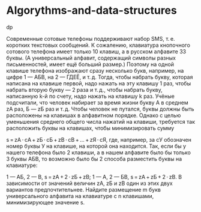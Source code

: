 # Algorythms-and-data-structures

dp

Современные сотовые телефоны поддерживают набор SMS, т. е. коротких текстовых сообщений. К сожалению, клавиатура кнопочного сотового телефона имеет только 10 клавиш, а в русском алфавите 33 буквы. (А универсальный алфавит, содержащий символы разных письменностей, имеет ещё больший размер.) Поэтому на одной клавише телефона изображают сразу несколько букв, например, на цифре 1 — АБВ, на 2 — ГДЕЁ, и т. д. Тогда, чтобы набрать букву, которая написана на клавише первой, надо нажать на эту клавишу 1 раз, чтобы набрать вторую букву — 2 раза и т. д., чтобы набрать букву, написанную k-й по счету, надо нажать на клавишу k раз. Учёные подсчитали, что человек набирает за время жизни букву A в среднем zА раз, Б — zБ раз и т. д. Чтобы человек не путался, буквы должны быть расположены на клавишах в алфавитном порядке. Однако с целью уменьшения среднего общего числа нажатий на клавиши, требуется так расположить буквы на клавишах, чтобы минимизировать сумму

s = zА ⋅ cА + zБ ⋅ cБ + zВ ⋅ cВ + … + zЯ ⋅ cЯ,
где, например, за cУ обозначен номер буквы У на клавише, на которой она находится. Так, если бы у нашего телефона было 2 клавиши, а в нашем алфавите было бы только 3 буквы АБВ, то возможно было бы 2 способа разместить буквы на клавиатуре:

1 — АБ, 2 — В, s = zА + 2 ⋅ zБ + zВ;
1 — А, 2 — БВ, s = zА + zБ + 2 ⋅ zВ.
В зависимости от значений величин zА, zБ и zВ один из этих двух вариантов предпочтительнее. Найдите размещение m букв универсального алфавита на клавиатуре с n клавишами, минимизирующее значение s.

